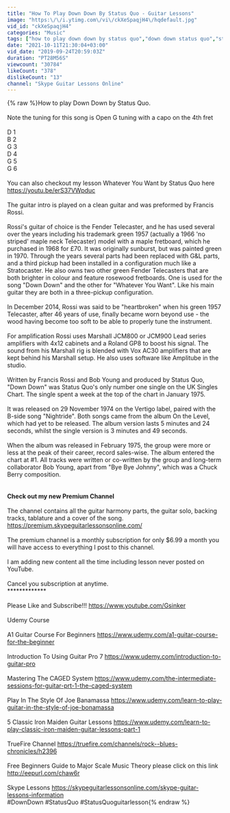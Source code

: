 ```yaml
---
title: "How To Play Down Down By Status Quo - Guitar Lessons"
image: "https:\/\/i.ytimg.com\/vi\/ckXeSpaqjH4\/hqdefault.jpg"
vid_id: "ckXeSpaqjH4"
categories: "Music"
tags: ["how to play down down by status quo","down down status quo","status quo down down guitar lesson"]
date: "2021-10-11T21:30:04+03:00"
vid_date: "2019-09-24T20:59:03Z"
duration: "PT28M56S"
viewcount: "30784"
likeCount: "378"
dislikeCount: "13"
channel: "Skype Guitar Lessons Online"
---
```

{% raw %}How to play Down Down by Status Quo. <br /><br />Note the tuning for this song is Open G tuning with a capo on the 4th fret<br /><br />D 1<br />B 2<br />G 3<br />D 4<br />G 5<br />G 6<br /><br />You can also checkout my lesson Whatever You Want by Status Quo here <a rel="nofollow" target="blank" href="https://youtu.be/erS37VWpduc">https://youtu.be/erS37VWpduc</a><br /><br />The guitar intro is played on a clean guitar and was preformed by Francis Rossi.<br /><br />Rossi's guitar of choice is the Fender Telecaster, and he has used several over the years including his trademark green 1957 (actually a 1966 'no striped' maple neck Telecaster) model with a maple fretboard, which he purchased in 1968 for £70. It was originally sunburst, but was painted green in 1970. Through the years several parts had been replaced with G&amp;L parts, and a third pickup had been installed in a configuration much like a Stratocaster. He also owns two other green Fender Telecasters that are both brighter in colour and feature rosewood fretboards. One is used for the song &quot;Down Down&quot; and the other for &quot;Whatever You Want&quot;. Like his main guitar they are both in a three-pickup configuration.<br /><br />In December 2014, Rossi was said to be &quot;heartbroken&quot; when his green 1957 Telecaster, after 46 years of use, finally became worn beyond use - the wood having become too soft to be able to properly tune the instrument.<br /><br />For amplification Rossi uses Marshall JCM800 or JCM900 Lead series amplifiers with 4x12 cabinets and a Roland GP8 to boost his signal. The sound from his Marshall rig is blended with Vox AC30 amplifiers that are kept behind his Marshall setup. He also uses software like Amplitube in the studio.<br /><br />Written by Francis Rossi and Bob Young and produced by Status Quo, &quot;Down Down&quot; was Status Quo's only number one single on the UK Singles Chart. The single spent a week at the top of the chart in January 1975. <br /><br />It was released on 29 November 1974 on the Vertigo label, paired with the B-side song &quot;Nightride&quot;. Both songs came from the album On the Level, which had yet to be released. The album version lasts 5 minutes and 24 seconds, whilst the single version is 3 minutes and 49 seconds.<br /><br />When the album was released in February 1975, the group were more or less at the peak of their career, record sales-wise. The album entered the chart at #1. All tracks were written or co-written by the group and long-term collaborator Bob Young, apart from &quot;Bye Bye Johnny&quot;, which was a Chuck Berry composition.<br /><br /><br />****Check out my new Premium Channel****<br /><br />The channel contains all the guitar harmony parts, the guitar solo, backing tracks, tablature and a cover of the song.<br /><a rel="nofollow" target="blank" href="https://premium.skypeguitarlessonsonline.com/">https://premium.skypeguitarlessonsonline.com/</a><br /><br />The premium channel is a monthly subscription for only $6.99 a month you will have access to everything I post to this channel.<br /><br />I am adding new content all the time including lesson never posted on YouTube.<br /><br />Cancel you subscription at anytime.<br />                                                                *************<br /><br />Please Like and Subscribe!!! <a rel="nofollow" target="blank" href="https://www.youtube.com/Gsinker">https://www.youtube.com/Gsinker</a><br /><br />Udemy Course<br /><br />A1 Guitar Course For Beginners <a rel="nofollow" target="blank" href="https://www.udemy.com/a1-guitar-course-for-the-beginner">https://www.udemy.com/a1-guitar-course-for-the-beginner</a><br /><br />Introduction To Using Guitar Pro 7 <a rel="nofollow" target="blank" href="https://www.udemy.com/introduction-to-guitar-pro">https://www.udemy.com/introduction-to-guitar-pro</a><br /><br />Mastering The CAGED System <a rel="nofollow" target="blank" href="https://www.udemy.com/the-intermediate-sessions-for-guitar-prt-1-the-caged-system">https://www.udemy.com/the-intermediate-sessions-for-guitar-prt-1-the-caged-system</a><br /><br />Play In The Style Of Joe Banamassa <a rel="nofollow" target="blank" href="https://www.udemy.com/learn-to-play-guitar-in-the-style-of-joe-bonamassa">https://www.udemy.com/learn-to-play-guitar-in-the-style-of-joe-bonamassa</a><br /><br />5 Classic Iron Maiden Guitar Lessons <a rel="nofollow" target="blank" href="https://www.udemy.com/learn-to-play-classic-iron-maiden-guitar-lessons-part-1">https://www.udemy.com/learn-to-play-classic-iron-maiden-guitar-lessons-part-1</a><br /><br />TrueFire Channel <a rel="nofollow" target="blank" href="https://truefire.com/channels/rock--blues-chronicles/h2396">https://truefire.com/channels/rock--blues-chronicles/h2396</a><br /><br />Free Beginners Guide to Major Scale Music Theory please click on this link  <a rel="nofollow" target="blank" href="http://eepurl.com/chaw6r">http://eepurl.com/chaw6r</a><br /><br />Skype Lessons <a rel="nofollow" target="blank" href="https://skypeguitarlessonsonline.com/skype-guitar-lessons-information">https://skypeguitarlessonsonline.com/skype-guitar-lessons-information</a><br />#DownDown #StatusQuo #StatusQuoguitarlesson{% endraw %}
